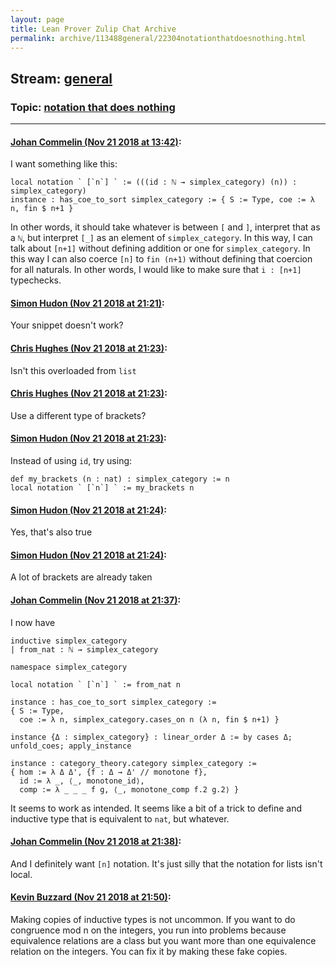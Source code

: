 ```yaml
---
layout: page
title: Lean Prover Zulip Chat Archive 
permalink: archive/113488general/22304notationthatdoesnothing.html
---
```


## Stream: [general](index.html)
### Topic: [notation that does nothing](22304notationthatdoesnothing.html)

---

#### [Johan Commelin (Nov 21 2018 at 13:42)](https://leanprover.zulipchat.com/#narrow/stream/113488-general/topic/notation%20that%20does%20nothing/near/148107367):
I want something like this:
```lean
local notation ` [`n`] ` := (((id : ℕ → simplex_category) (n)) : simplex_category)
instance : has_coe_to_sort simplex_category := { S := Type, coe := λ n, fin $ n+1 }
```
In other words, it should take whatever is between `[` and `]`, interpret that as a `ℕ`, but interpret `[_]` as an element of `simplex_category`.
In this way, I can talk about `[n+1]` without defining addition or one for `simplex_category`. In this way I can also coerce `[n]` to `fin (n+1)` without defining that coercion for all naturals.
In other words, I would like to make sure that `i : [n+1]` typechecks.

#### [Simon Hudon (Nov 21 2018 at 21:21)](https://leanprover.zulipchat.com/#narrow/stream/113488-general/topic/notation%20that%20does%20nothing/near/148135059):
Your snippet doesn't work?

#### [Chris Hughes (Nov 21 2018 at 21:23)](https://leanprover.zulipchat.com/#narrow/stream/113488-general/topic/notation%20that%20does%20nothing/near/148135146):
Isn't this overloaded from `list`

#### [Chris Hughes (Nov 21 2018 at 21:23)](https://leanprover.zulipchat.com/#narrow/stream/113488-general/topic/notation%20that%20does%20nothing/near/148135157):
Use a different type of brackets?

#### [Simon Hudon (Nov 21 2018 at 21:23)](https://leanprover.zulipchat.com/#narrow/stream/113488-general/topic/notation%20that%20does%20nothing/near/148135163):
Instead of using `id`, try using:

```lean
def my_brackets (n : nat) : simplex_category := n
local notation ` [`n`] ` := my_brackets n
```

#### [Simon Hudon (Nov 21 2018 at 21:24)](https://leanprover.zulipchat.com/#narrow/stream/113488-general/topic/notation%20that%20does%20nothing/near/148135203):
Yes, that's also true

#### [Simon Hudon (Nov 21 2018 at 21:24)](https://leanprover.zulipchat.com/#narrow/stream/113488-general/topic/notation%20that%20does%20nothing/near/148135220):
A lot of brackets are already taken

#### [Johan Commelin (Nov 21 2018 at 21:37)](https://leanprover.zulipchat.com/#narrow/stream/113488-general/topic/notation%20that%20does%20nothing/near/148135866):
I now have
```lean
inductive simplex_category
| from_nat : ℕ → simplex_category

namespace simplex_category

local notation ` [`n`] ` := from_nat n

instance : has_coe_to_sort simplex_category :=
{ S := Type,
  coe := λ n, simplex_category.cases_on n (λ n, fin $ n+1) }

instance {Δ : simplex_category} : linear_order Δ := by cases Δ; unfold_coes; apply_instance

instance : category_theory.category simplex_category :=
{ hom := λ Δ Δ', {f : Δ → Δ' // monotone f},
  id := λ _, ⟨_, monotone_id⟩,
  comp := λ _ _ _ f g, ⟨_, monotone_comp f.2 g.2⟩ }
```
It seems to work as intended. It seems like a bit of a trick to define and inductive type that is equivalent to `nat`, but whatever.

#### [Johan Commelin (Nov 21 2018 at 21:38)](https://leanprover.zulipchat.com/#narrow/stream/113488-general/topic/notation%20that%20does%20nothing/near/148135918):
And I definitely want `[n]` notation. It's just silly that the notation for lists isn't local.

#### [Kevin Buzzard (Nov 21 2018 at 21:50)](https://leanprover.zulipchat.com/#narrow/stream/113488-general/topic/notation%20that%20does%20nothing/near/148136538):
Making copies of inductive types is not uncommon. If you want to do congruence mod n on the integers, you run into problems because equivalence relations are a class but you want more than one equivalence relation on the integers. You can fix it by making these fake copies.

